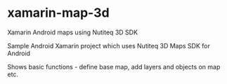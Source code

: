 xamarin-map-3d
==============

Xamarin Android maps using Nutiteq 3D SDK

Sample Android Xamarin project which uses Nutiteq 3D Maps SDK for Android

Shows basic functions - define base map, add layers and objects on map etc.
